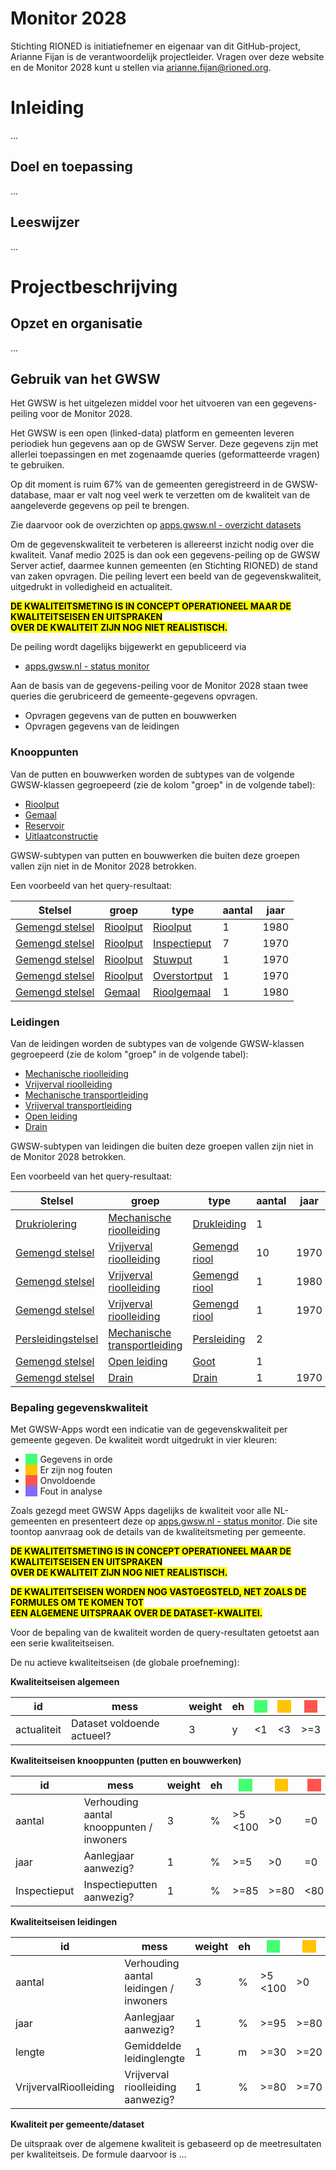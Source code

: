 # Monitor 2028

<style>
  .symbolSmall{width:20px;height:20px;margin-right:1em;vertical-align:middle}
  .symbol{width:30px;height:30px;margin-right:1em;vertical-align:middle}
  .kwalGreen{background-color: #44FF70;}
  .kwalYellow{background-color: #FFC300;}
  .kwalOrange{background-color: #FF554C;}
  .kwalPurple{background-color: #7E6DFF;}
</style>

Stichting RIONED is initiatiefnemer en eigenaar van dit GitHub-project, Arianne Fijan is de verantwoordelijk projectleider. 
Vragen over deze website en de Monitor 2028 kunt u stellen via arianne.fijan@rioned.org. 

# Inleiding

...

## Doel en toepassing

...

## Leeswijzer

...

# Projectbeschrijving

## Opzet en organisatie

...

## Gebruik van het GWSW

Het GWSW is het uitgelezen middel voor het uitvoeren van een gegevens-peiling voor de Monitor 2028. 

Het GWSW is een open (linked-data) platform en gemeenten leveren periodiek hun gegevens aan op de GWSW Server.
Deze gegevens zijn met allerlei toepassingen en met zogenaamde queries (geformatteerde vragen) te gebruiken.

Op dit moment is ruim 67% van de gemeenten geregistreerd in de GWSW-database, maar er valt nog veel werk te verzetten om de kwaliteit van de aangeleverde gegevens op peil te brengen.  

Zie daarvoor ook de overzichten op [apps.gwsw.nl - overzicht datasets](https://apps.gwsw.nl/item_validate_nl)

Om de gegevenskwaliteit te verbeteren is allereerst inzicht nodig over die kwaliteit. 
Vanaf medio 2025 is dan ook een gegevens-peiling op de GWSW Server actief, daarmee kunnen gemeenten (en Stichting RIONED) de stand van zaken opvragen.
Die peiling levert een beeld van de gegevenskwaliteit, uitgedrukt in volledigheid en actualiteit.

<mark><b>
DE KWALITEITSMETING IS IN CONCEPT OPERATIONEEL MAAR DE KWALITEITSEISEN EN UITSPRAKEN  
OVER DE KWALITEIT ZIJN NOG NIET REALISTISCH.
</b></mark>

De peiling wordt dagelijks bijgewerkt en gepubliceerd via 

* [apps.gwsw.nl - status monitor]

Aan de basis van de gegevens-peiling voor de Monitor 2028 staan twee queries die gerubriceerd de gemeente-gegevens opvragen.
* Opvragen gegevens van de putten en bouwwerken
* Opvragen gegevens van de leidingen

[apps.gwsw.nl - status monitor]: https://apps.gwsw.nl/item_status_monitor

[Gemengd stelsel]: http://data.gwsw.nl/GemengdStelsel
[Persleidingstelsel]: http://data.gwsw.nl/Persleidingsysteem
[Drukriolering]: http://data.gwsw.nl/Drukriolering

[Rioolput]: https://data.gwsw.nl/Rioolput
[Gemaal]: http://data.gwsw.nl/Gemaal
[Reservoir]: http://data.gwsw.nl/Reservoir
[Uitlaatconstructie]: http://data.gwsw.nl/Uitlaatconstructie
[Inspectieput]: http://data.gwsw.nl/Inspectieput
[Stuwput]: http://data.gwsw.nl/Stuwput
[Overstortput]: http://data.gwsw.nl/Overstortput
[Rioolgemaal]: http://data.gwsw.nl/Rioolgemaal

[Mechanische rioolleiding]: http://data.gwsw.nl/MechanischeRioolleiding
[Vrijverval rioolleiding]: http://data.gwsw.nl/VrijvervalRioolleiding
[Mechanische transportleiding]: http://data.gwsw.nl/MechanischeTransportleiding
[Vrijverval transportleiding]: http://data.gwsw.nl/VrijvervalTransportleiding
[Open leiding]: http://data.gwsw.nl/OpenLeiding
[Drain]: http://data.gwsw.nl/Drain
[Gemengd riool]: http://data.gwsw.nl/GemengdRiool
[Persleiding]: http://data.gwsw.nl/Persleiding
[Goot]: http://data.gwsw.nl/Goot
[Drukleiding]: http://data.gwsw.nl/Drukleiding

### Knooppunten
Van de putten en bouwwerken  worden de subtypes van de volgende GWSW-klassen gegroepeerd (zie de kolom "groep" in de volgende tabel):
* [Rioolput]
* [Gemaal]
* [Reservoir]
* [Uitlaatconstructie]

GWSW-subtypen van putten en bouwwerken die buiten deze groepen vallen zijn niet in de Monitor 2028 betrokken.

Een voorbeeld van het query-resultaat:

Stelsel           | groep      | type           | aantal | jaar
------------------|------------|----------------|--------|-----
[Gemengd stelsel] | [Rioolput] | [Rioolput]     | 1      | 1980
[Gemengd stelsel] | [Rioolput] | [Inspectieput] | 7      | 1970
[Gemengd stelsel] | [Rioolput] | [Stuwput]      | 1      | 1970
[Gemengd stelsel] | [Rioolput] | [Overstortput] | 1      | 1970
[Gemengd stelsel] | [Gemaal]   | [Rioolgemaal]  | 1      | 1980

### Leidingen
Van de leidingen worden de subtypes van de volgende GWSW-klassen gegroepeerd (zie de kolom "groep" in de volgende tabel):
* [Mechanische rioolleiding]
* [Vrijverval rioolleiding]
* [Mechanische transportleiding]
* [Vrijverval transportleiding]
* [Open leiding]
* [Drain]

GWSW-subtypen van leidingen die buiten deze groepen vallen zijn niet in de Monitor 2028 betrokken.

Een voorbeeld van het query-resultaat:

Stelsel              | groep                          | type            | aantal | jaar | Lining | somLengte
---------------------|--------------------------------|-----------------|--------|------|--------|----------
[Drukriolering]      | [Mechanische rioolleiding]     | [Drukleiding]   | 1      |      |        | 155.67
[Gemengd stelsel]    | [Vrijverval rioolleiding]      | [Gemengd riool] | 10     | 1970 |        | 392.02
[Gemengd stelsel]    | [Vrijverval rioolleiding]      | [Gemengd riool] | 1      | 1980 |        | 41.0
[Gemengd stelsel]    | [Vrijverval rioolleiding]      | [Gemengd riool] | 1      | 1970 | ja     | 38.0
[Persleidingstelsel] | [Mechanische transportleiding] | [Persleiding]   | 2      |      |        | 264.0
[Gemengd stelsel]    | [Open leiding]                 | [Goot]          | 1      |      |        | 30.0
[Gemengd stelsel]    | [Drain]                        | [Drain]         | 1      | 1970 |        | 42.0


### Bepaling gegevenskwaliteit

Met GWSW-Apps wordt een indicatie van de gegevenskwaliteit per gemeente gegeven. De kwaliteit wordt uitgedrukt in vier kleuren:
* <span class="kwalGreen">&nbsp;&nbsp;&nbsp;&nbsp;&nbsp;</span> Gegevens in orde
* <span class="kwalYellow">&nbsp;&nbsp;&nbsp;&nbsp;&nbsp;</span> Er zijn nog fouten
* <span class="kwalOrange">&nbsp;&nbsp;&nbsp;&nbsp;&nbsp;</span> Onvoldoende
* <span class="kwalPurple">&nbsp;&nbsp;&nbsp;&nbsp;&nbsp;</span> Fout in analyse

Zoals gezegd meet GWSW Apps dagelijks de kwaliteit voor alle NL-gemeenten en presenteert deze op [apps.gwsw.nl - status monitor].
Die site toontop aanvraag ook de details van de kwaliteitsmeting per gemeente.

<mark><b>
DE KWALITEITSMETING IS IN CONCEPT OPERATIONEEL MAAR DE KWALITEITSEISEN EN UITSPRAKEN  
OVER DE KWALITEIT ZIJN NOG NIET REALISTISCH.
</b></mark>

<mark><b>
DE KWALITEITSEISEN WORDEN NOG VASTGEGSTELD, NET ZOALS DE FORMULES OM TE KOMEN TOT  
EEN ALGEMENE UITSPRAAK OVER DE DATASET-KWALITEI.
</b></mark>

Voor de bepaling van de kwaliteit worden de query-resultaten getoetst aan een serie kwaliteitseisen.

De nu actieve kwaliteitseisen (de globale proefneming):

**Kwaliteitseisen algemeen**  

id          | mess                       | weight | eh | <span class="kwalGreen">&nbsp;&nbsp;&nbsp;&nbsp;&nbsp;</span> | <span class="kwalYellow">&nbsp;&nbsp;&nbsp;&nbsp;&nbsp;</span> | <span class="kwalOrange">&nbsp;&nbsp;&nbsp;&nbsp;&nbsp;</span>
------------|----------------------------|--------|----|---------------------------------------------------------------|----------------------------------------------------------------|---------------------------------------------------------------
actualiteit | Dataset voldoende actueel? | 3      | y  | <1                                                            | <3                                                             | >=3

**Kwaliteitseisen knooppunten (putten en bouwwerken)**  

id           | mess                                     | weight | eh | <span class="kwalGreen">&nbsp;&nbsp;&nbsp;&nbsp;&nbsp;</span> | <span class="kwalYellow">&nbsp;&nbsp;&nbsp;&nbsp;&nbsp;</span> | <span class="kwalOrange">&nbsp;&nbsp;&nbsp;&nbsp;&nbsp;</span>
-------------|------------------------------------------|--------|----|---------------------------------------------------------------|----------------------------------------------------------------|---------------------------------------------------------------
aantal       | Verhouding aantal knooppunten / inwoners | 3      | %  | >5 <100                                                       | >0                                                             | =0
jaar         | Aanlegjaar aanwezig?                     | 1      | %  | >=5                                                           | >0                                                             | =0
Inspectieput | Inspectieputten aanwezig?                | 1      | %  | >=85                                                          | >=80                                                           | <80

**Kwaliteitseisen leidingen**  

id                     | mess                                   | weight | eh | <span class="kwalGreen">&nbsp;&nbsp;&nbsp;&nbsp;&nbsp;</span> | <span class="kwalYellow">&nbsp;&nbsp;&nbsp;&nbsp;&nbsp;</span> | <span class="kwalOrange">&nbsp;&nbsp;&nbsp;&nbsp;&nbsp;</span>
-----------------------|----------------------------------------|--------|----|---------------------------------------------------------------|----------------------------------------------------------------|---------------------------------------------------------------
aantal                 | Verhouding aantal leidingen / inwoners | 3      | %  | >5 <100                                                       | >0                                                             | =0
jaar                   | Aanlegjaar aanwezig?                   | 1      | %  | >=95                                                          | >=80                                                           | <80
lengte                 | Gemiddelde leidinglengte               | 1      | m  | >=30                                                          | >=20                                                           | <20
VrijvervalRioolleiding | Vrijverval rioolleiding aanwezig?      | 1      | %  | >=80                                                          | >=70                                                           | <70

**Kwaliteit per gemeente/dataset**

De uitspraak over de algemene kwaliteit is gebaseerd op de meetresultaten per kwaliteitseis.
De formule daarvoor is ...
